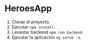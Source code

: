 # HeroesApp

1. Clonar el proyecto.
2. Ejecutar `npm install`.
3. Levantar backend `npm run backend`.
4. Ejecutar la aplicación `ng serve -o`.
